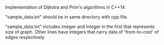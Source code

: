 Implementation of Dijkstra and Prim's algorithms in C++14

"sample_data.txt" should be in same directory with cpp file.

"sample_data.txt" includes integer and integer in the first that represents size of graph.
Other lines have integers that carry data of 'from-to-cost' of edges respectively.

